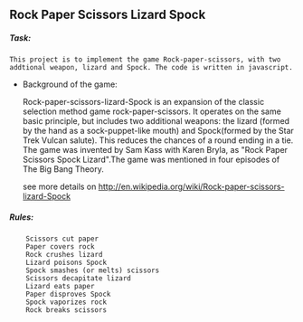 ## Rock Paper Scissors Lizard Spock ##


##### Task:	#####
	
	This project is to implement the game Rock-paper-scissors, with two addtional weapon, lizard and Spock. The code is written in javascript. 


- Background of the game:

	Rock-paper-scissors-lizard-Spock is an expansion of the classic selection method game rock-paper-scissors. It operates on the same basic principle, but includes two additional weapons: the lizard (formed by the hand as a sock-puppet-like mouth) and Spock(formed by the Star Trek Vulcan salute). This reduces the chances of a round ending in a tie. The game was invented by Sam Kass with Karen Bryla, as "Rock Paper Scissors Spock Lizard".The game was mentioned in four episodes of The Big Bang Theory.

	see more details on http://en.wikipedia.org/wiki/Rock-paper-scissors-lizard-Spock


#####	Rules: #####

		Scissors cut paper 
		Paper covers rock 
		Rock crushes lizard
		Lizard poisons Spock
		Spock smashes (or melts) scissors
		Scissors decapitate lizard
		Lizard eats paper
		Paper disproves Spock
		Spock vaporizes rock
		Rock breaks scissors
